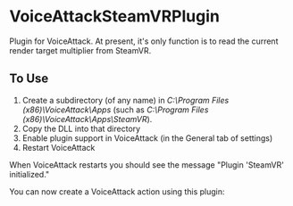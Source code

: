 # VoiceAttackSteamVRPlugin
Plugin for VoiceAttack. At present, it's only function is to read the current render target multiplier from SteamVR.

## To Use ##

1. Create a subdirectory (of any name) in *C:\Program Files (x86)\VoiceAttack\Apps* (such as *C:\Program Files (x86)\VoiceAttack\Apps\SteamVR*).
1. Copy the DLL into that directory
1. Enable plugin support in VoiceAttack (in the General tab of settings)
1. Restart VoiceAttack

When VoiceAttack restarts you should see the message "Plugin 'SteamVR' initialized."

You can now create a VoiceAttack action using this plugin:

